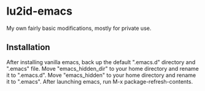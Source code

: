 # lu2id-emacs

My own fairly basic modifications, mostly for private use.

## Installation

After installing vanilla emacs, back up the default ".emacs.d" directory and ".emacs" file. Move "emacs_hidden_dir" to your home directory and rename it to ".emacs.d". Move "emacs_hidden" to your home directory and rename it to ".emacs". After launching emacs, run M-x package-refresh-contents.
